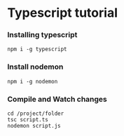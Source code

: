# Typescript tutorial

### Installing typescript

    npm i -g typescript

### Install nodemon

    npm i -g nodemon

### Compile and Watch changes
    
    cd /project/folder
    tsc script.ts
    nodemon script.js